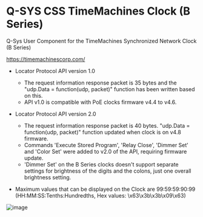 # Q-SYS CSS TimeMachines Clock (B Series)

Q-Sys User Component for the TimeMachines Synchronized Network Clock (B Series)

https://timemachinescorp.com/

- Locator Protocol API version 1.0
  - The request information response packet is 35 bytes and the "udp.Data = function(udp, packet)" function has been written based on this.
  - API v1.0 is compatible with PoE clocks firmware v4.4 to v4.6.

- Locator Protocol API version 2.0
  - The request information response packet is 40 bytes. "udp.Data = function(udp, packet)" function updated when clock is on v4.8 firmware.
  - Commands 'Execute Stored Program', 'Relay Close', 'Dimmer Set' and 'Color Set' were added to v2.0 of the API, requiring firmware update.
  - 'Dimmer Set' on the B Series clocks doesn't support separate settings for brightness of the digits and the colons, just one overall brightness setting.

- Maximum values that can be displayed on the Clock are 99:59:59:90:99 (HH:MM:SS:Tenths:Hundredths, Hex values: \x63\x3b\x3b\x09\x63)

![image](https://user-images.githubusercontent.com/98933978/152281173-5e3b52c1-24ec-4337-b226-5c08dd298e32.png)

